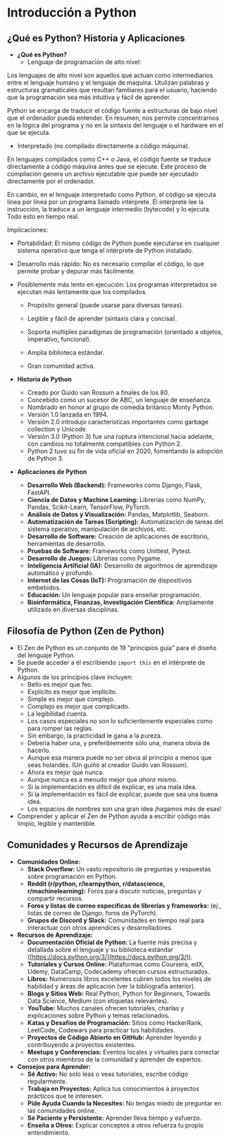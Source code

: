 # Introducción a Python

## ¿Qué es Python? Historia y Aplicaciones

- **¿Qué es Python?**
  - Lenguaje de programación de alto nivel:

Los lenguajes de alto nivel son aquellos que actuan como intermediarios entre el lenguaje humano y el lenguaje de maquina. Utulizan palabras y estructuras gramaticales que resultan familiares para el usuario, haciendo que la programación sea más intuitiva y fácil de aprender.

Python se encarga de traducir el código fuente a estructuras de bajo nivel que el ordenador pueda entender. En resumen, nos permite concentrarnos en la lógica del programa y no en la sintaxis del lenguaje o el hardware en el que se ejecuta.

- Interpretado (no compilado directamente a código máquina).

En lenguajes compilados como C++ o Java, el código fuente se traduce directamente a código máquina antes que se ejecute. Este proceso de compilación genera un archivo ejecutable que puede ser ejecutado directamente por el ordenador.

En cambio, en el lenguaje interpretado como Python, el código se ejecuta línea por línea por un programa llamado intérprete. El intérprete lee la instrucción, la traduce a un lenguaje intermedio (bytecode) y lo ejecuta. Todo esto en tiempo real.

Implicaciones:

- Portabilidad: El mismo código de Python puede ejecutarse en cualquier sistema operativo que tenga el intérprete de Python instalado.
- Desarrollo más rápido: No es necesario compilar el código, lo que permite probar y depurar más fácilmente.
- Posiblemente más lento en ejecución: Los programas interpretados se ejecutan más lentamente que los compilados.

  - Propósito general (puede usarse para diversas tareas).

  - Legible y fácil de aprender (sintaxis clara y concisa).
  - Soporta múltiples paradigmas de programación (orientado a objetos, imperativo, funcional).
  - Amplia biblioteca estándar.
  - Gran comunidad activa.

- **Historia de Python**
  - Creado por Guido van Rossum a finales de los 80.
  - Concebido como un sucesor de ABC, un lenguaje de enseñanza.
  - Nombrado en honor al grupo de comedia británico Monty Python.
  - Versión 1.0 lanzada en 1994.
  - Versión 2.0 introdujo características importantes como garbage collection y Unicode.
  - Versión 3.0 (Python 3) fue una ruptura intencional hacia adelante, con cambios no totalmente compatibles con Python 2.
  - Python 2 tuvo su fin de vida oficial en 2020, fomentando la adopción de Python 3.
- **Aplicaciones de Python**
  - **Desarrollo Web (Backend):** Frameworks como Django, Flask, FastAPI.
  - **Ciencia de Datos y Machine Learning:** Librerías como NumPy, Pandas, Scikit-Learn, TensorFlow, PyTorch.
  - **Análisis de Datos y Visualización:** Pandas, Matplotlib, Seaborn.
  - **Automatización de Tareas (Scripting):** Automatización de tareas del sistema operativo, manipulación de archivos, etc.
  - **Desarrollo de Software:** Creación de aplicaciones de escritorio, herramientas de desarrollo.
  - **Pruebas de Software:** Frameworks como Unittest, Pytest.
  - **Desarrollo de Juegos:** Librerías como Pygame.
  - **Inteligencia Artificial (IA):** Desarrollo de algoritmos de aprendizaje automático y profundo.
  - **Internet de las Cosas (IoT):** Programación de dispositivos embebidos.
  - **Educación:** Un lenguaje popular para enseñar programación.
  - **Bioinformática, Finanzas, Investigación Científica:** Ampliamente utilizado en diversas disciplinas.

## Filosofía de Python (Zen de Python)

- El Zen de Python es un conjunto de 19 "principios guía" para el diseño del lenguaje Python.
- Se puede acceder a él escribiendo `import this` en el intérprete de Python.
- Algunos de los principios clave incluyen:
  - Bello es mejor que feo.
  - Explícito es mejor que implícito.
  - Simple es mejor que complejo.
  - Complejo es mejor que complicado.
  - La legibilidad cuenta.
  - Los casos especiales no son lo suficientemente especiales como para romper las reglas.
  - Sin embargo, la practicidad le gana a la pureza.
  - Debería haber una, y preferiblemente sólo una, manera obvia de hacerlo.
  - Aunque esa manera puede no ser obvia al principio a menos que seas holandés. (Un guiño al creador Guido van Rossum).
  - Ahora es mejor que nunca.
  - Aunque nunca es a menudo mejor que _ahora_ mismo.
  - Si la implementación es difícil de explicar, es una mala idea.
  - Si la implementación es fácil de explicar, puede que sea una buena idea.
  - Los espacios de nombres son una gran idea ¡hagamos más de esas!
- Comprender y aplicar el Zen de Python ayuda a escribir código más limpio, legible y mantenible.

## Comunidades y Recursos de Aprendizaje

- **Comunidades Online:**
  - **Stack Overflow:** Un vasto repositorio de preguntas y respuestas sobre programación en Python.
  - **Reddit (r/python, r/learnpython, r/datascience, r/machinelearning):** Foros para discutir noticias, preguntas y compartir recursos.
  - **Foros y listas de correo específicas de librerías y frameworks:** (ej., listas de correo de Django, foros de PyTorch).
  - **Grupos de Discord y Slack:** Comunidades en tiempo real para interactuar con otros aprendices y desarrolladores.
- **Recursos de Aprendizaje:**
  - **Documentación Oficial de Python:** La fuente más precisa y detallada sobre el lenguaje y su biblioteca estándar ([https://docs.python.org/3/](https://docs.python.org/3/)).
  - **Tutoriales y Cursos Online:** Plataformas como Coursera, edX, Udemy, DataCamp, Codecademy ofrecen cursos estructurados.
  - **Libros:** Numerosos libros excelentes cubren todos los niveles de habilidad y áreas de aplicación (ver la bibliografía anterior).
  - **Blogs y Sitios Web:** Real Python, Python for Beginners, Towards Data Science, Medium (con etiquetas relevantes).
  - **YouTube:** Muchos canales ofrecen tutoriales, charlas y explicaciones sobre Python y temas relacionados.
  - **Katas y Desafíos de Programación:** Sitios como HackerRank, LeetCode, Codewars para practicar tus habilidades.
  - **Proyectos de Código Abierto en GitHub:** Aprender leyendo y contribuyendo a proyectos existentes.
  - **Meetups y Conferencias:** Eventos locales y virtuales para conectar con otros miembros de la comunidad y aprender de expertos.
- **Consejos para Aprender:**
  - **Sé Activo:** No solo leas o veas tutoriales, escribe código regularmente.
  - **Trabaja en Proyectos:** Aplica tus conocimientos a proyectos prácticos que te interesen.
  - **Pide Ayuda Cuando la Necesites:** No tengas miedo de preguntar en las comunidades online.
  - **Sé Paciente y Persistente:** Aprender lleva tiempo y esfuerzo.
  - **Enseña a Otros:** Explicar conceptos a otros refuerza tu propio entendimiento.
